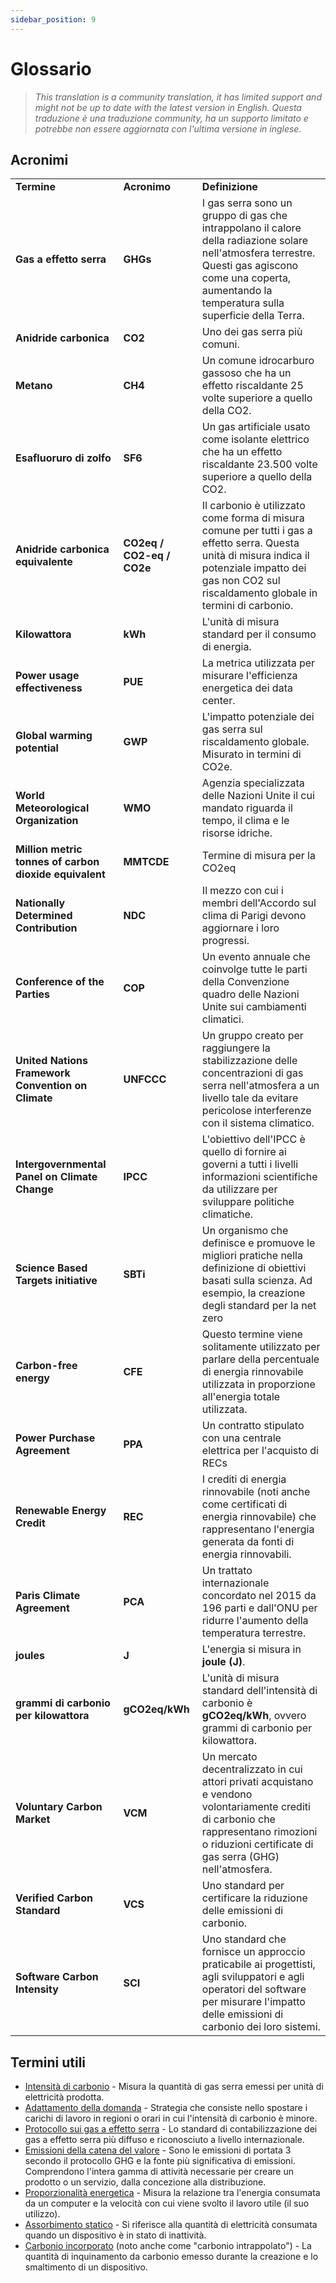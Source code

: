```yaml
---
sidebar_position: 9
---
```


# Glossario
> *This translation is a community translation, it has limited support and might not be up to date with the latest version in English.*
> *Questa traduzione è una traduzione community, ha un supporto limitato e potrebbe non essere aggiornata con l'ultima versione in inglese.*

## Acronimi


<table>
  <tr>
   <td><strong>Termine</strong>
   </td>
   <td><strong>Acronimo</strong>
   </td>
   <td><strong>Definizione</strong>
   </td>
  </tr>
  <tr>
   <td><strong>Gas a effetto serra</strong>
   </td>
   <td><strong>GHGs</strong>
   </td>
   <td>I gas serra<strong> </strong>sono un gruppo di gas che intrappolano il calore della radiazione solare nell'atmosfera terrestre. Questi gas agiscono come una coperta, aumentando la temperatura sulla superficie della Terra.
   </td>
  </tr>
  <tr>
   <td><strong>Anidride carbonica</strong>
   </td>
   <td><strong>CO2</strong>
   </td>
   <td>Uno dei gas serra più comuni.
   </td>
  </tr>
  <tr>
   <td><strong>Metano</strong>
   </td>
   <td><strong>CH4</strong>
   </td>
   <td>Un comune idrocarburo gassoso che ha un effetto riscaldante 25 volte superiore a quello della CO2.
   </td>
  </tr>
  <tr>
   <td><strong>Esafluoruro di zolfo</strong>
   </td>
   <td><strong>SF6</strong>
   </td>
   <td>Un gas artificiale usato come isolante elettrico che ha un effetto riscaldante 23.500 volte superiore a quello della CO2. 
   </td>
  </tr>
  <tr>
   <td><strong>Anidride carbonica equivalente</strong>
   </td>
   <td><strong>CO2eq / CO2-eq / CO2e</strong>
   </td>
   <td>Il carbonio è utilizzato come forma di misura comune per tutti i gas a effetto serra. Questa unità di misura indica il potenziale impatto dei gas non CO2 sul riscaldamento globale in termini di carbonio.
   </td>
  </tr>
  <tr>
   <td><strong>Kilowattora</strong>
   </td>
   <td><strong>kWh</strong>
   </td>
   <td>L'unità di misura standard per il consumo di energia.
   </td>
  </tr>
  <tr>
   <td><strong>Power usage effectiveness </strong>
   </td>
   <td><strong>PUE</strong>
   </td>
   <td>La metrica utilizzata per misurare l'efficienza energetica dei data center.
   </td>
  </tr>
  <tr>
   <td><strong>Global warming potential</strong>
   </td>
   <td><strong>GWP</strong>
   </td>
   <td>L'impatto potenziale dei gas serra sul riscaldamento globale. Misurato in termini di CO2e.
   </td>
  </tr>
  <tr>
   <td><strong>World Meteorological Organization</strong>
   </td>
   <td><strong>WMO</strong>
   </td>
   <td>Agenzia specializzata delle Nazioni Unite il cui mandato riguarda il tempo, il clima e le risorse idriche.
   </td>
  </tr>
  <tr>
   <td><strong>Million metric tonnes of carbon dioxide equivalent </strong>
   </td>
   <td><strong>MMTCDE</strong>
   </td>
   <td>Termine di misura per la CO2eq
   </td>
  </tr>
  <tr>
   <td><strong>Nationally Determined Contribution</strong>
   </td>
   <td><strong>NDC</strong>
   </td>
   <td>Il mezzo con cui i membri dell'Accordo sul clima di Parigi devono aggiornare i loro progressi.
   </td>
  </tr>
  <tr>
   <td><strong>Conference of the Parties</strong>
   </td>
   <td><strong>COP</strong>
   </td>
   <td>Un evento annuale che coinvolge tutte le parti della Convenzione quadro delle Nazioni Unite sui cambiamenti climatici.
   </td>
  </tr>
  <tr>
   <td><strong>United Nations Framework Convention on Climate</strong>
   </td>
   <td><strong>UNFCCC</strong>
   </td>
   <td>Un gruppo creato per raggiungere la stabilizzazione delle concentrazioni di gas serra nell'atmosfera a un livello tale da evitare pericolose interferenze con il sistema climatico.
   </td>
  </tr>
  <tr>
   <td><strong>Intergovernmental Panel on Climate Change</strong>
   </td>
   <td><strong>IPCC</strong>
   </td>
   <td>L'obiettivo dell'IPCC è quello di fornire ai governi a tutti i livelli informazioni scientifiche da utilizzare per sviluppare politiche climatiche.
   </td>
  </tr>
  <tr>
   <td><strong>Science Based Targets initiative</strong>
   </td>
   <td><strong>SBTi</strong>
   </td>
   <td>Un organismo che definisce e promuove le migliori pratiche nella definizione di obiettivi basati sulla scienza. Ad esempio, la creazione degli standard per la net zero
   </td>
  </tr>
  <tr>
   <td><strong>Carbon-free energy</strong>
   </td>
   <td><strong>CFE</strong>
   </td>
   <td>Questo termine viene solitamente utilizzato per parlare della percentuale di energia rinnovabile utilizzata in proporzione all'energia totale utilizzata.
   </td>
  </tr>
  <tr>
   <td><strong>Power Purchase Agreement</strong>
   </td>
   <td><strong>PPA</strong>
   </td>
   <td>Un contratto stipulato con una centrale elettrica per l'acquisto di RECs
   </td>
  </tr>
  <tr>
   <td><strong>Renewable Energy Credit</strong>
   </td>
   <td><strong>REC</strong>
   </td>
   <td>I crediti di energia rinnovabile (noti anche come certificati di energia rinnovabile) che rappresentano l'energia generata da fonti di energia rinnovabili.
   </td>
  </tr>
  <tr>
   <td><strong>Paris Climate Agreement</strong>
   </td>
   <td><strong>PCA</strong>
   </td>
   <td>Un trattato internazionale concordato nel 2015 da 196 parti e dall'ONU per ridurre l'aumento della temperatura terrestre.
   </td>
  </tr>
  <tr>
   <td><strong>joules</strong>
   </td>
   <td><strong>J</strong>
   </td>
   <td>L'energia si misura in <strong>joule (J)</strong>.
   </td>
  </tr>
  <tr>
   <td><strong>grammi di carbonio per kilowattora</strong>
   </td>
   <td><strong>gCO2eq/kWh</strong>
   </td>
   <td>L'unità di misura standard dell'intensità di carbonio è <strong>gCO2eq/kWh</strong>, ovvero grammi di carbonio per kilowattora.
   </td>
  </tr>
  <tr>
   <td><strong>Voluntary Carbon Market</strong>
   </td>
   <td><strong>VCM</strong>
   </td>
   <td>Un mercato decentralizzato in cui attori privati acquistano e vendono volontariamente crediti di carbonio che rappresentano rimozioni o riduzioni certificate di gas serra (GHG) nell'atmosfera.
   </td>
  </tr>
  <tr>
   <td><strong>Verified Carbon Standard</strong>
   </td>
   <td><strong>VCS</strong>
   </td>
   <td>Uno standard per certificare la riduzione delle emissioni di carbonio.
   </td>
  </tr>
  <tr>
   <td><strong>Software Carbon Intensity</strong>
   </td>
   <td><strong>SCI</strong>
   </td>
   <td>Uno standard che fornisce un approccio praticabile ai progettisti, agli sviluppatori e agli operatori del software per misurare l'impatto delle emissioni di carbonio dei loro sistemi.
   </td>
  </tr>
</table>

## Termini utili

* [Intensità di carbonio](./carbon-awareness/#carbon-intensity) - Misura la quantità di gas serra emessi per unità di elettricità prodotta.
* [Adattamento della domanda](./carbon-awareness/#demand-shaping) - Strategia che consiste nello spostare i carichi di lavoro in regioni o orari in cui l'intensità di carbonio è minore.
* [Protocollo sui gas a effetto serra](https://ghgprotocol.org) - Lo standard di contabilizzazione dei gas a effetto serra più diffuso e riconosciuto a livello internazionale.
* [Emissioni della catena del valore](https://www.cisl.cam.ac.uk/education/graduate-study/pgcerts/value-chain-defs) - Sono le emissioni di portata 3 secondo il protocollo GHG e la fonte più significativa di emissioni. Comprendono l'intera gamma di attività necessarie per creare un prodotto o un servizio, dalla concezione alla distribuzione.
* [Proporzionalità energetica](./energy-efficiency/#energy-proportionality) - Misura la relazione tra l'energia consumata da un computer e la velocità con cui viene svolto il lavoro utile (il suo utilizzo).
* [Assorbimento statico](./energy-efficiency/#static-power-draw) - Si riferisce alla quantità di elettricità consumata quando un dispositivo è in stato di inattività.
* [Carbonio incorporato](./hardware-efficiency/#embodied-carbon) (noto anche come "carbonio intrappolato") - La quantità di inquinamento da carbonio emesso durante la creazione e lo smaltimento di un dispositivo.
